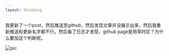 ```yaml
---
layout: thinking
---
```


我更新了一个post，然后推送至github，然后发现文章并没展示出来，然后我重新推送和更新名字都不行。然后看了日志才发现，github page是用零时区？为什么要加这个判断呢。

![pic](https://blogcdn.qihope.com/github-thinking-pic/2024-08-24-Saturday-pic.png)
